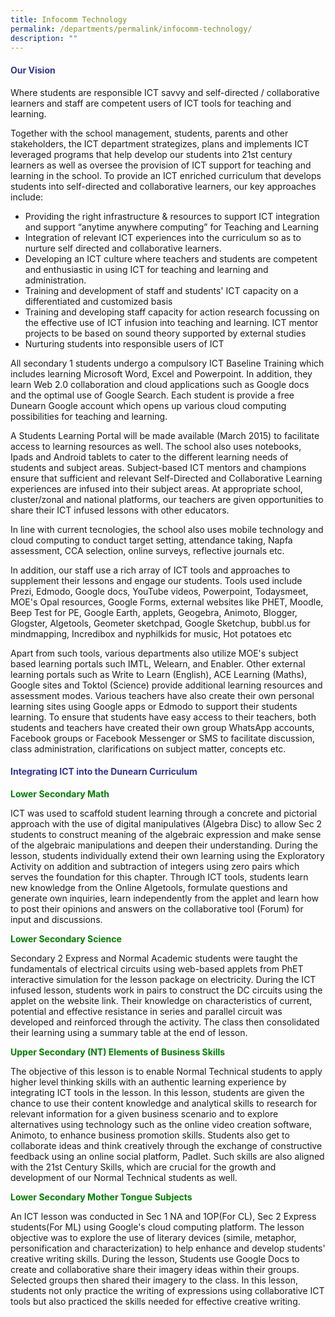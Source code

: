```yaml
---
title: Infocomm Technology
permalink: /departments/permalink/infocomm-technology/
description: ""
---
```

<h4><span style="color: #333399;"><strong>Our Vision</strong></span></h4>
<p>Where students are responsible ICT savvy and self-directed / collaborative learners and staff are competent users of ICT tools for teaching and learning.</p>
<p>Together with the school management, students, parents and other stakeholders, the ICT department strategizes, plans and implements ICT leveraged programs that help develop our students into 21st century learners as well as oversee the provision of ICT support for teaching and learning in the school. To provide an ICT enriched curriculum that develops students into self-directed and collaborative learners, our key approaches include:</p>
<ul>
<li>Providing the right infrastructure &amp; resources to support ICT integration and support &ldquo;anytime anywhere computing&rdquo; for Teaching and Learning</li>
<li>Integration of relevant ICT experiences into the curriculum so as to nurture self directed and collaborative learners.</li>
<li>Developing an ICT culture where teachers and students are competent and enthusiastic in using ICT for teaching and learning and administration.</li>
<li>Training and development of staff and students' ICT capacity on a differentiated and customized basis</li>
<li>Training and developing staff capacity for action research focussing on the effective use of ICT infusion into teaching and learning. ICT mentor projects to be based on sound theory supported by external studies</li>
<li>Nurturing students into responsible users of ICT</li>
</ul>
<p>All secondary 1 students undergo a compulsory ICT Baseline Training which includes learning Microsoft Word, Excel and Powerpoint. In addition, they learn Web 2.0 collaboration and cloud applications such as Google docs and the optimal use of Google Search. Each student is provide a free Dunearn Google account which opens up various cloud computing possibilities for teaching and learning.</p>
<p>A Students Learning Portal will be made available (March 2015) to facilitate access to learning resources as well. The school also uses notebooks, Ipads and Android tablets to cater to the different learning needs of students and subject areas. Subject-based ICT mentors and champions ensure that sufficient and relevant Self-Directed and Collaborative Learning experiences are infused into their subject areas. At appropriate school, cluster/zonal and national platforms, our teachers are given opportunities to share their ICT infused lessons with other educators.</p>
<p>In line with current tecnologies, the school also uses mobile technology and cloud computing to conduct target setting, attendance taking, Napfa assessment, CCA selection, online surveys, reflective journals etc.</p>
<p>In addition, our staff use a rich array of ICT tools and approaches to supplement their lessons and engage our students. Tools used include Prezi, Edmodo, Google docs, YouTube videos, Powerpoint, Todaysmeet, MOE's Opal resources, Google Forms, external websites like PHET, Moodle, Beep Test for PE, Google Earth, applets, Geogebra, Animoto, Blogger, Glogster, Algetools, Geometer sketchpad, Google Sketchup, bubbl.us for mindmapping, Incredibox and nyphilkids for music, Hot potatoes etc</p>
<p>Apart from such tools, various departments also utilize MOE's subject based learning portals such IMTL, Welearn, and Enabler. Other external learning portals such as Write to Learn (English), ACE Learning (Maths), Google sites and Toktol (Science) provide additional learning resources and assessment modes. Various teachers have also create their own personal learning sites using Google apps or Edmodo to support their students learning. To ensure that students have easy access to their teachers, both students and teachers have created their own group WhatsApp accounts, Facebook groups or Facebook Messenger or SMS to facilitate discussion, class administration, clarifications on subject matter, concepts etc.</p>
<h4><span style="color: #333399;"><strong>Integrating ICT into the Dunearn Curriculum</strong></span></h4>
<p><span style="color: #008000;"><strong>Lower Secondary Math</strong></span></p>
<p>ICT was used to scaffold student learning through a concrete and pictorial approach with the use of digital manipulatives (Algebra Disc) to allow Sec 2 students to construct meaning of the algebraic expression and make sense of the algebraic manipulations and deepen their understanding. During the lesson, students individually extend their own learning using the Exploratory Activity on addition and subtraction of integers using zero pairs which serves the foundation for this chapter. Through ICT tools, students learn new knowledge from the Online Algetools, formulate questions and generate own inquiries, learn independently from the applet and learn how to post their opinions and answers on the collaborative tool (Forum) for input and discussions.</p>
<p><span style="color: #008000;"><strong>Lower Secondary Science</strong></span></p>
<p>Secondary 2 Express and Normal Academic students were taught the fundamentals of electrical circuits using web-based applets from PhET interactive simulation for the lesson package on electricity. During the ICT infused lesson, students work in pairs to construct the DC circuits using the applet on the website link. Their knowledge on characteristics of current, potential and effective resistance in series and parallel circuit was developed and reinforced through the activity. The class then consolidated their learning using a summary table at the end of lesson.</p>
<p><span style="color: #008000;"><strong>Upper Secondary (NT) Elements of Business Skills</strong></span></p>
<p>The objective of this lesson is to enable Normal Technical students to apply higher level thinking skills with an authentic learning experience by integrating ICT tools in the lesson. In this lesson, students are given the chance to use their content knowledge and analytical skills to research for relevant information for a given business scenario and to explore alternatives using technology such as the online video creation software, Animoto, to enhance business promotion skills. Students also get to collaborate ideas and think creatively through the exchange of constructive feedback using an online social platform, Padlet. Such skills are also aligned with the 21st Century Skills, which are crucial for the growth and development of our Normal Technical students as well.</p>
<p><span style="color: #008000;"><strong>Lower Secondary Mother Tongue Subjects</strong></span></p>
<p>An ICT lesson was conducted in Sec 1 NA and 1OP(For CL), Sec 2 Express students(For ML) using Google's cloud computing platform. The lesson objective was to explore the use of literary devices (simile, metaphor, personification and characterization) to help enhance and develop students' creative writing skills. During the lesson, Students use Google Docs to create and collaborative share their imagery ideas within their groups. Selected groups then shared their imagery to the class. In this lesson, students not only practice the writing of expressions using collaborative ICT tools but also practiced the skills needed for effective creative writing.</p>